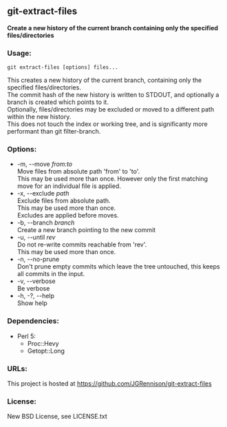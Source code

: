 ## git-extract-files
**Create a new history of the current branch containing only the specified files/directories**  

### Usage:

    git extract-files [options] files...

This creates a new history of the current branch, containing only the specified files/directories.  
The commit hash of the new history is written to STDOUT, and optionally a branch is created which points to it.  
Optionally, files/directories may be excluded or moved to a different path within the new history.  
This does not touch the index or working tree, and is significanty more performant than git filter-branch.

### Options:
* -m, --move *from:to*  
  Move files from absolute path 'from' to 'to'.  
  This may be used more than once. However only the first matching move for an individual file is applied.
* -x, --exclude *path*  
  Exclude files from absolute path.  
  This may be used more than once.  
  Excludes are applied before moves.
* -b, --branch *branch*  
  Create a new branch pointing to the new commit
* -u, --until *rev*  
  Do not re-write commits reachable from 'rev'.  
  This may be used more than once.
* -n, --no-prune  
  Don't prune empty commits which leave the tree untouched, this keeps all commits in the input.
* -v, --verbose  
  Be verbose
* -h, -?, --help  
  Show help

### Dependencies:
* Perl 5:  
  * Proc::Hevy  
  * Getopt::Long

### URLs:
This project is hosted at https://github.com/JGRennison/git-extract-files

### License:
New BSD License, see LICENSE.txt

